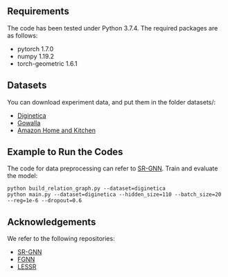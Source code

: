 ## Requirements
The code has been tested under Python 3.7.4. The required packages are as follows:
- pytorch 1.7.0
- numpy 1.19.2
- torch-geometric 1.6.1

## Datasets
You can download experiment data, and put them in the folder datasets/:
  - [Diginetica](https://competitions.codalab.org/competitions/11161)
  - [Gowalla](https://snap.stanford.edu/data/loc-Gowalla.html)
  - [Amazon Home and Kitchen](http://jmcauley.ucsd.edu/data/amazon/links.html)

## Example to Run the Codes
The code for data preprocessing can refer to [SR-GNN](https://github.com/CRIPAC-DIG/SR-GNN).
Train and evaluate the model:
```
python build_relation_graph.py --dataset=diginetica
python main.py --dataset=diginetica --hidden_size=110 --batch_size=20 --reg=1e-6 --dropout=0.6
```

## Acknowledgements
We refer to the following repositories:
- [SR-GNN](https://github.com/CRIPAC-DIG/SR-GNN)
- [FGNN](https://github.com/RuihongQiu/FGNN)
- [LESSR](https://github.com/twchen/lessr)